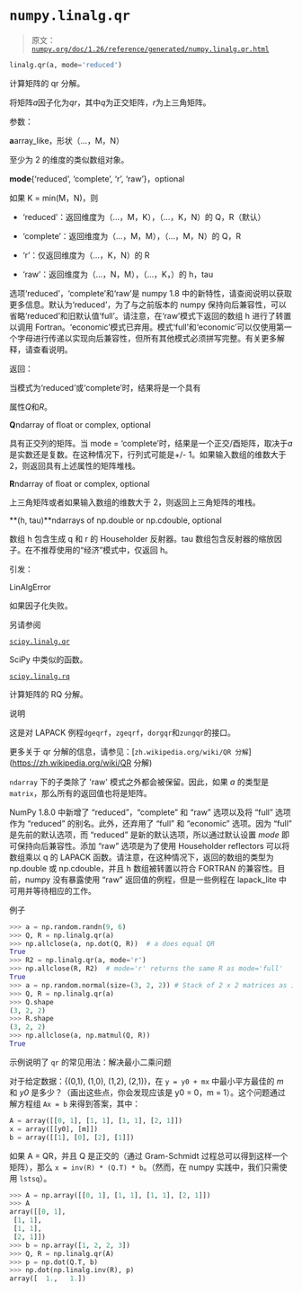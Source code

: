 # `numpy.linalg.qr`

> 原文：[`numpy.org/doc/1.26/reference/generated/numpy.linalg.qr.html`](https://numpy.org/doc/1.26/reference/generated/numpy.linalg.qr.html)

```py
linalg.qr(a, mode='reduced')
```

计算矩阵的 qr 分解。

将矩阵*a*因子化为*qr*，其中*q*为正交矩阵，*r*为上三角矩阵。

参数：

**a**array_like，形状（…，M，N）

至少为 2 的维度的类似数组对象。

**mode**{‘reduced’, ‘complete’, ‘r’, ‘raw’}，optional

如果 K = min(M，N)，则

+   ‘reduced’：返回维度为（…，M，K），（…，K，N）的 Q，R（默认）

+   ‘complete’：返回维度为（…，M，M），（…，M，N）的 Q，R

+   ‘r’：仅返回维度为（…，K，N）的 R

+   ‘raw’：返回维度为（…，N，M），（…，K，）的 h，tau

选项‘reduced’，‘complete’和‘raw’是 numpy 1.8 中的新特性，请查阅说明以获取更多信息。默认为‘reduced’，为了与之前版本的 numpy 保持向后兼容性，可以省略‘reduced’和旧默认值‘full’。请注意，在‘raw’模式下返回的数组 h 进行了转置以调用 Fortran。‘economic’模式已弃用。模式‘full’和‘economic’可以仅使用第一个字母进行传递以实现向后兼容性，但所有其他模式必须拼写完整。有关更多解释，请查看说明。

返回：

当模式为‘reduced’或‘complete’时，结果将是一个具有

属性*Q*和*R*。

**Q**ndarray of float or complex, optional

具有正交列的矩阵。当 mode = ‘complete’时，结果是一个正交/酉矩阵，取决于*a*是实数还是复数。在这种情况下，行列式可能是+/- 1。如果输入数组的维数大于 2，则返回具有上述属性的矩阵堆栈。

**R**ndarray of float or complex, optional

上三角矩阵或者如果输入数组的维数大于 2，则返回上三角矩阵的堆栈。

**(h, tau)**ndarrays of np.double or np.cdouble, optional

数组 h 包含生成 q 和 r 的 Householder 反射器。tau 数组包含反射器的缩放因子。在不推荐使用的“经济”模式中，仅返回 h。

引发：

LinAlgError

如果因子化失败。

另请参阅

[`scipy.linalg.qr`](https://docs.scipy.org/doc/scipy/reference/generated/scipy.linalg.qr.html#scipy.linalg.qr "(在 SciPy v1.11.2 中)")

SciPy 中类似的函数。

[`scipy.linalg.rq`](https://docs.scipy.org/doc/scipy/reference/generated/scipy.linalg.rq.html#scipy.linalg.rq "(在 SciPy v1.11.2 中)")

计算矩阵的 RQ 分解。

说明

这是对 LAPACK 例程`dgeqrf`，`zgeqrf`，`dorgqr`和`zungqr`的接口。

更多关于 qr 分解的信息，请参见：[`zh.wikipedia.org/wiki/QR 分解`](https://zh.wikipedia.org/wiki/QR 分解)

`ndarray` 下的子类除了 'raw' 模式之外都会被保留。因此，如果 *a* 的类型是 `matrix`，那么所有的返回值也将是矩阵。

NumPy 1.8.0 中新增了 “reduced”，“complete” 和 “raw” 选项以及将 “full” 选项作为 “reduced” 的别名。此外，还弃用了 “full” 和 “economic” 选项。因为 “full” 是先前的默认选项，而 “reduced” 是新的默认选项，所以通过默认设置 *mode* 即可保持向后兼容性。添加 “raw” 选项是为了使用 Householder reflectors 可以将数组乘以 q 的 LAPACK 函数。请注意，在这种情况下，返回的数组的类型为 np.double 或 np.cdouble，并且 h 数组被转置以符合 FORTRAN 的兼容性。目前，numpy 没有暴露使用 “raw” 返回值的例程，但是一些例程在 lapack_lite 中可用并等待相应的工作。

例子

```py
>>> a = np.random.randn(9, 6)
>>> Q, R = np.linalg.qr(a)
>>> np.allclose(a, np.dot(Q, R))  # a does equal QR
True
>>> R2 = np.linalg.qr(a, mode='r')
>>> np.allclose(R, R2)  # mode='r' returns the same R as mode='full'
True
>>> a = np.random.normal(size=(3, 2, 2)) # Stack of 2 x 2 matrices as input
>>> Q, R = np.linalg.qr(a)
>>> Q.shape
(3, 2, 2)
>>> R.shape
(3, 2, 2)
>>> np.allclose(a, np.matmul(Q, R))
True 
```

示例说明了 `qr` 的常见用法：解决最小二乘问题

对于给定数据：{(0,1), (1,0), (1,2), (2,1)}，在 `y = y0 + mx` 中最小平方最佳的 *m* 和 *y0* 是多少？（画出这些点，你会发现应该是 y0 = 0，m = 1）。这个问题通过解方程组 `Ax = b` 来得到答案，其中：

```py
A = array([[0, 1], [1, 1], [1, 1], [2, 1]])
x = array([[y0], [m]])
b = array([[1], [0], [2], [1]]) 
```

如果 A = QR，并且 Q 是正交的（通过 Gram-Schmidt 过程总可以得到这样一个矩阵），那么 `x = inv(R) * (Q.T) * b`。（然而，在 numpy 实践中，我们只需使用 `lstsq`）。

```py
>>> A = np.array([[0, 1], [1, 1], [1, 1], [2, 1]])
>>> A
array([[0, 1],
 [1, 1],
 [1, 1],
 [2, 1]])
>>> b = np.array([1, 2, 2, 3])
>>> Q, R = np.linalg.qr(A)
>>> p = np.dot(Q.T, b)
>>> np.dot(np.linalg.inv(R), p)
array([  1.,   1.]) 
```

